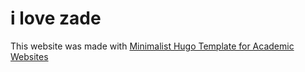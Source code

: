 # i love zade 

This website was made with [Minimalist Hugo Template for Academic Websites](https://pascalmichaillat.org/d5/)
